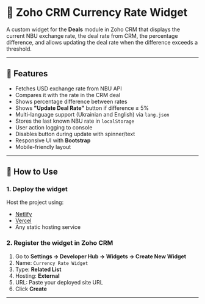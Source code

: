 # 💱 Zoho CRM Currency Rate Widget

A custom widget for the **Deals** module in Zoho CRM that displays the current NBU exchange rate, the deal rate from CRM, the percentage difference, and allows updating the deal rate when the difference exceeds a threshold.

---

## 🔧 Features

- Fetches USD exchange rate from NBU API
- Compares it with the rate in the CRM deal
- Shows percentage difference between rates
- Shows **"Update Deal Rate"** button if difference ≥ 5%
- Multi-language support (Ukrainian and English) via `lang.json`
- Stores the last known NBU rate in `localStorage`
- User action logging to console
- Disables button during update with spinner/text
- Responsive UI with **Bootstrap**
- Mobile-friendly layout

---

## 🚀 How to Use

### 1. Deploy the widget

Host the project using:
- [Netlify](https://netlify.com)
- [Vercel](https://vercel.com)
- Any static hosting service

### 2. Register the widget in Zoho CRM

1. Go to **Settings → Developer Hub → Widgets → Create New Widget**
2. Name: `Currency Rate Widget`
3. Type: **Related List**
4. Hosting: **External**
5. URL: Paste your deployed site URL
7. Click **Create**

---

